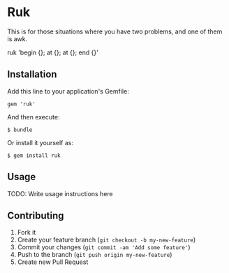 # Ruk

This is for those situations where you have two problems, and one of
them is awk.

ruk 'begin {}; at {}; at {}; end {}'

## Installation

Add this line to your application's Gemfile:

    gem 'ruk'

And then execute:

    $ bundle

Or install it yourself as:

    $ gem install ruk

## Usage

TODO: Write usage instructions here

## Contributing

1. Fork it
2. Create your feature branch (`git checkout -b my-new-feature`)
3. Commit your changes (`git commit -am 'Add some feature'`)
4. Push to the branch (`git push origin my-new-feature`)
5. Create new Pull Request
